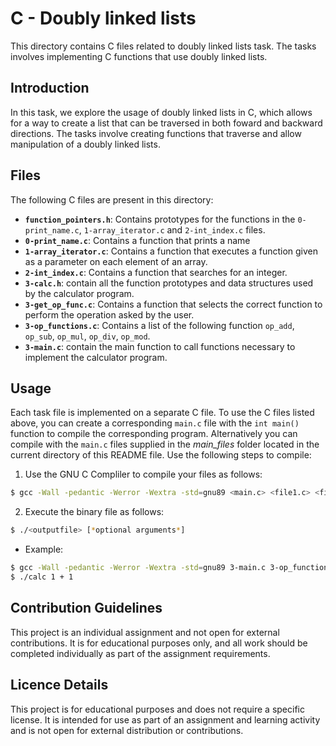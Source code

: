 # __C - Doubly linked lists__

This directory contains C files related to doubly linked lists task. The tasks involves implementing C functions that use doubly linked lists.

## Introduction
In this task, we explore the usage of doubly linked lists in C, which allows for a way to create a list that can be traversed in both foward and backward directions.
The tasks involve creating functions that traverse and allow manipulation of a doubly linked lists.

## Files

The following C files are present in this directory:

- __`function_pointers.h`__: Contains prototypes for the functions in the `0-print_name.c`, `1-array_iterator.c` and `2-int_index.c` files.
- __`0-print_name.c`__: Contains a function that prints a name
- __`1-array_iterator.c`__: Contains a function that executes a function given as a parameter on each element of an array.
- __`2-int_index.c`__: Contains a function that searches for an integer.
- __`3-calc.h`__: contain all the function prototypes and data structures used by the calculator program.
- __`3-get_op_func.c`__: Contains a function that selects the correct function to perform the operation asked by the user.
- __`3-op_functions.c`__: Contains a list of the following function `op_add`, `op_sub`, `op_mul`, `op_div`, `op_mod`.
- __`3-main.c`__: contain the main function to call functions necessary to implement the calculator program.

## Usage

Each task file is implemented on a separate C file. To use the C files listed above, you can create a corresponding `main.c` file with the `int main()` function to compile the corresponding program. Alternatively you can compile with the `main.c` files supplied in the *main_files* folder located in the current directory of this README file.
Use the following steps to compile:
1. Use the GNU C Compliler to compile your files as follows:
```sh
$ gcc -Wall -pedantic -Werror -Wextra -std=gnu89 <main.c> <file1.c> <file2.c> -o <outputfile>
```
2. Execute the *<outputfile>* binary file as follows:
```sh
$ ./<outputfile> [*optional arguments*]
```
- Example:

```sh
$ gcc -Wall -pedantic -Werror -Wextra -std=gnu89 3-main.c 3-op_functions.c 3-get_op_func.c -o calc
$ ./calc 1 + 1
```

## Contribution Guidelines

This project is an individual assignment and not open for external contributions. It is for educational purposes only, and all work should be completed individually as part of the assignment requirements.

## Licence Details

This project is for educational purposes and does not require a specific license. It is intended for use as part of an assignment and learning activity and is not open for external distribution or contributions.
